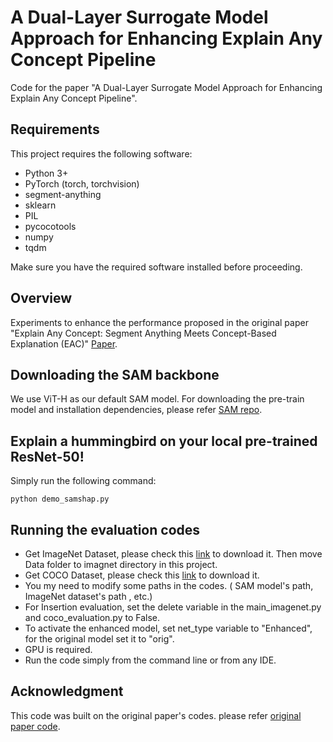 # A Dual-Layer Surrogate Model Approach for Enhancing Explain Any Concept Pipeline
Code for the paper "A Dual-Layer Surrogate Model Approach for Enhancing Explain Any Concept Pipeline".

## Requirements

This project requires the following software:

- Python 3+ 
- PyTorch (torch, torchvision)
- segment-anything
- sklearn
- PIL
- pycocotools
- numpy
- tqdm

Make sure you have the required software installed before proceeding.

## Overview
Experiments to enhance the performance proposed in the original paper "Explain Any Concept: Segment Anything Meets Concept-Based Explanation (EAC)" [Paper](https://openreview.net/forum?id=X6TBBsz9qi).

## Downloading the SAM backbone
We use ViT-H as our default SAM model. For downloading the pre-train model and installation dependencies, please refer [SAM repo](https://github.com/facebookresearch/segment-anything#model-checkpoints).

## Explain a hummingbird on your local pre-trained ResNet-50!
Simply run the following command:
```
python demo_samshap.py
```

## Running the evaluation codes
- Get ImageNet Dataset, please check this [link](https://www.kaggle.com/competitions/imagenet-object-localization-challenge/data) to download it. Then move Data folder to imagnet directory in this project.
- Get COCO Dataset, please check this [link](https://www.kaggle.com/datasets/awsaf49/coco-2017-dataset) to download it.
- You my need to modify some paths in the codes. ( SAM model's path, ImageNet dataset's path , etc.)
- For Insertion evaluation, set the delete variable in the main_imagenet.py and coco_evaluation.py to False.
- To activate the enhanced model, set net_type variable to "Enhanced", for the original model set it to "orig".
- GPU is required.
- Run the code simply from the command line or from any IDE.

## Acknowledgment
This code was built on the original paper's codes. please refer [original paper code](https://github.com/Jerry00917/samshap/tree/main).
